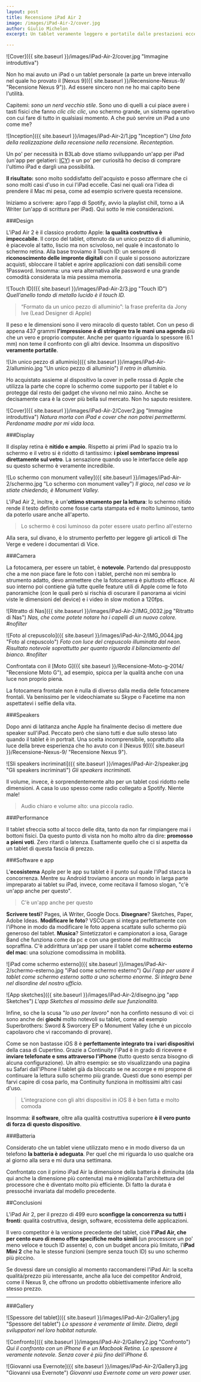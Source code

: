 ```yaml
--- 
layout: post 
title: Recensione iPad Air 2 
image: /images/iPad-Air-2/cover.jpg 
author: Giulio Michelon 
excerpt: Un tablet veramente leggero e portatile dalle prestazioni eccellenti. 

---
```


![Cover]({{ site.baseurl }}/images/iPad-Air-2/cover.jpg "Immagine introduttiva") 

Non ho mai avuto un iPad o un tablet personale (a parte un breve intervallo nel quale ho provato il [Nexus 9]({{ site.baseurl }}/Recensione-Nexus-9/ "Recensione Nexus 9")). Ad essere sincero non ne ho mai capito bene l'utilità. 

Capitemi: *sono un nerd vecchio stile*. Sono uno di quelli a cui piace avere i tasti fisici che fanno *clic clic clic*, uno schermo grande, un sistema operativo con cui fare di tutto in qualsiasi momento. A che può servire un iPad a uno come me?

![Inception]({{ site.baseurl }}/images/iPad-Air-2/1.jpg "Inception") 
*Una foto della realizzazione della recensione nella recensione. Recenteption.*


Un po' per necessità in B3Lab dove stiamo sviluppando un'app per iPad (un'app per gelatieri: [ICY](http://b3lab.it/icy "ICY")) e un po' per curiosità ho deciso di comprare l'ultimo iPad e dargli una possibilità. 

**Il risultato:** sono molto soddisfatto dell'acquisto e posso affermare che ci sono molti casi d'uso in cui l'iPad eccelle. Casi nei quali ora l'idea di prendere il Mac mi pesa, come ad esempio scrivere questa recensione. 

Iniziamo a scrivere: apro l'app di Spotify, avvio la playlist chill, torno a iA Writer (un'app di scrittura per iPad). Qui sotto le mie considerazioni. 

###Design 

L'iPad Air 2 è il classico prodotto Apple: **la qualità costruttiva è impeccabile**. Il corpo del tablet, ottenuto da un unico pezzo di di alluminio, è piacevole al tatto, liscio ma non scivoloso, nel quale è incastonato lo schermo retina. Alla base troviamo il Touch ID: un sensore di **riconoscimento delle impronte digitali** con il quale si possono autorizzare acquisti, sbloccare il tablet e aprire applicazioni con dati sensibili come 1Password. Insomma: una vera alternativa alle password e una grande comodità considerata la mia pessima memoria.

![Touch ID]({{ site.baseurl }}/images/iPad-Air-2/3.jpg "Touch ID")
*Quell'anello tondo di metallo lucido è il touch ID.*

> “Formato da un unico pezzo di alluminio”: la frase preferita da Jony Ive (Lead Designer di Apple)

Il peso e le dimensioni sono il vero miracolo di questo tablet. Con un peso di appena 437 grammi **l'impressione è di stringere tra le mani una agenda** più che un vero e proprio computer. Anche per quanto riguarda lo spessore (6.1 mm) non teme il confronto con gli altri device. Insomma un dispositivo **veramente portatile**.

![Un unico pezzo di alluminio]({{ site.baseurl }}/images/iPad-Air-2/alluminio.jpg "Un unico pezzo di alluminio")
*Il retro in alluminio.*

Ho acquistato assieme al dispositivo la cover in pelle rossa di Apple che utilizza la parte che copre lo schermo come supporto per il tablet e lo protegge dal resto dei gadget che vivono nel mio zaino. Anche se decisamente cara è la cover più bella sul mercato. Non ho saputo resistere.

![Cover]({{ site.baseurl }}/images/iPad-Air-2/Cover2.jpg "Immagine introduttiva") 
*Natura morta con iPad e cover che non potrei permettermi. Perdoname madre por mi vida loca.*

###Display 

Il display retina è **nitido e ampio**. Rispetto ai primi iPad lo spazio tra lo schermo e il vetro si è ridotto di tantissimo: **i pixel sembrano impressi direttamente sul vetro**. La sensazione quando uso le interfacce delle app su questo schermo è veramente incredibile. 

![Lo schermo con monument valley]({{ site.baseurl }}/images/iPad-Air-2/schermo.jpg "Lo schermo con monument valley")
*Il gioco, nel caso ve lo stiate chiedendo, è Monument Valley.*

L'iPad Air 2, inoltre, è un'**ottimo strumento per la lettura**: lo schermo nitido rende il testo definito come fosse carta stampata ed è molto luminoso, tanto da poterlo usare anche all'aperto. 

> Lo schermo è così luminoso da poter essere usato perfino all'esterno 

Alla sera, sul divano, è lo strumento perfetto per leggere gli articoli di The Verge e vedere i documentari di Vice.

###Camera 

La fotocamera, per essere un tablet, è **notevole**. Partendo dal presupposto che a me non piace fare le foto con i tablet, perché non mi sembra lo strumento adatto, devo ammettere che la fotocamera è piuttosto efficace. Al suo interno poi contiene già tutte quelle feature utili di Apple come le foto panoramiche (con le quali però si rischia di oscurare il panorama ai vicini viste le dimensioni del device) e i video in slow motion a 120fps.

![Ritratto di Nas]({{ site.baseurl }}/images/iPad-Air-2/IMG_0032.jpg "Ritratto di Nas")
*Nas, che come potete notare ha i capelli di un nuovo colore. #nofilter*

![Foto al crepuscolo]({{ site.baseurl }}/images/iPad-Air-2/IMG_0044.jpg "Foto al crepuscolo")
*Foto con luce del crepuscolo illuminata dal neon. Risultato notevole soprattutto per quanto riguarda il bilanciamento del bianco. #nofilter*

Confrontata con il [Moto G]({{ site.baseurl }}/Recensione-Moto-g-2014/ "Recensione Moto G"), ad esempio, spicca per la qualità anche con una luce non proprio piena.

La fotocamera frontale non è nulla di diverso dalla media delle fotocamere frontali. Va benissimo per le videochiamate su Skype o Facetime ma non aspettatevi i selfie della vita.


###Speakers 

Dopo anni di latitanza anche Apple ha finalmente deciso di mettere due speaker sull'iPad. Peccato però che siano tutti e due sullo stesso lato quando il tablet è in portrait. Una scelta incomprensibile, soprattutto alla luce della breve esperienza che ho avuto con il [Nexus 9]({{ site.baseurl }}/Recensione-Nexus-9/ "Recensione Nexus 9"). 

![Sli speakers incriminati]({{ site.baseurl }}/images/iPad-Air-2/speaker.jpg "Gli speakers incriminati")
*Gli speakers incriminati.*

Il volume, invece, è sorprendentemente alto per un tablet così ridotto nelle dimensioni. A casa lo uso spesso come radio collegato a Spotify. Niente male!


> Audio chiaro e volume alto: una piccola radio.

###Performance 

Il tablet sfreccia sotto al tocco delle dita, tanto da non far rimpiangere mai i bottoni fisici. Da questo punto di vista non ho molto altro da dire: **promosso a pieni voti**. Zero ritardi o latenza. Esattamente quello che ci si aspetta da un tablet di questa fascia di prezzo.

###Software e app 

L'**ecosistema** Apple per le app su tablet è il punto sul quale l'iPad stacca la concorrenza. Mentre su Android troviamo ancora un mondo in larga parte impreparato ai tablet su iPad, invece, come recitava il famoso slogan, "c'è un'app anche per questo". 

> C'è un'app anche per questo 

**Scrivere testi**? Pages, iA Writer, Google Docs. **Disegnare**? Sketches, Paper, Adobe Ideas. **Modificare le foto**? VSCOcam si integra perfettamente con l'iPhone in modo da modificare le foto appena scattate sullo schermo più generoso del tablet. **Musica**? Sintetizzatori e campionatori a iosa, Garage Band che funziona come da pc e con una gestione del multitraccia sopraffina. C'è addirittura un'app per usare il tablet come **schermo esterno del mac**: una soluzione comodissima in mobilità.

![iPad come schermo esterno]({{ site.baseurl }}/images/iPad-Air-2/schermo-esterno.jpg "iPad come schermo esterno")
*Qui l'app per usare il tablet come schermo esterno sotto a uno schermo enorme. Si integra bene nel disordine del nostro ufficio.*

![App sketches]({{ site.baseurl }}/images/iPad-Air-2/disegno.jpg "app Sketches")
*L'app Sketches al massimo delle sue funzionalità.*

Infine, so che la scusa "*lo uso per lavoro*" non ha confinto nessuno di voi: ci sono anche dei **giochi** molto notevoli su tablet, come ad esempio Superbrothers: Sword & Sworcery EP o Monument Valley (che è un piccolo capolavoro che vi raccomando di provare).

Come se non bastasse iOS 8 è **perfettamente integrato tra i vari dispositivi** della casa di Cupertino. Grazie a Continuity l'iPad è in grado di ricevere e **inviare telefonate e sms attraverso l'iPhone** (tutto questo senza bisogno di alcuna configurazione). Un altro esempio: se sto visualizzando una pagina su Safari dall'iPhone il tablet già da bloccato se ne accorge e mi propone di continuare la lettura sullo schermo più grande. Questi due sono esempi per farvi capire di cosa parlo, ma Continuity funziona in moltissimi altri casi d'uso. 

> L'integrazione con gli altri dispositivi in iOS 8 è ben fatta e molto comoda 

Insomma: **il software**, oltre alla qualità costruttiva superiore **è il vero punto di forza di questo dispositivo**. 

###Batteria 

Considerato che un tablet viene utilizzato meno e in modo diverso da un telefono **la batteria è adeguata**. Per quel che mi riguarda lo uso qualche ora al giorno alla sera e mi dura una settimana. 

Confrontato con il primo iPad Air la dimensione della batteria è diminuita (da qui anche la dimensione più contenuta) ma è migliorata l'architettura del processore che è diventato molto più efficiente. Di fatto la durata è pressoché invariata dal modello precedente.

##Conclusioni 

L'iPad Air 2, per il prezzo di 499 euro **sconfigge la concorrenza su tutti i fronti**: qualità costruttiva, design, software, ecosistema delle applicazioni. 

Il vero competitor è la versione precedente del tablet, cioè **l'iPad Air, che per cento euro di meno offre specifiche molto simili** (un processore un po' meno veloce e touch ID assente) o, con un budget ancora più limitato, l'**iPad Mini 2** che ha le stesse funzioni (sempre senza touch ID) su uno schermo più piccino.

Se dovessi dare un consiglio al momento raccomanderei l'iPad Air: la scelta qualità/prezzo più interessante, anche alla luce dei competitor Android, come il Nexus 9, che offrono un prodotto obbiettivamente inferiore allo stesso prezzo.

---
###Gallery

![Spessore del tablet]({{ site.baseurl }}/images/iPad-Air-2/Gallery1.jpg "Spessore del tablet") 
*Lo spessore è veramente al limite. Dietro, degli sviluppatori nel loro habitat naturale.*

![Confronto]({{ site.baseurl }}/images/iPad-Air-2/Gallery2.jpg "Confronto") 
*Qui il confronto con un iPhone 6 e un Macbook Retina. Lo spessore è veramente notevole. Senza cover è più fino dell'iPhone 6.*

![Giovanni usa Evernote]({{ site.baseurl }}/images/iPad-Air-2/Gallery3.jpg "Giovanni usa Evernote") 
*Giovanni usa Evernote come un vero power user.*

